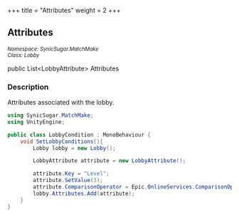 +++
title = "Attributes"
weight = 2
+++
## Attributes
<small>*Namespace: SynicSugar.MatchMake* <br>
*Class: Lobby* </small>

public List&lt;LobbyAttribute&gt; Attributes 


### Description
Attributes associated with the lobby.


```cs
using SynicSugar.MatchMake;
using UnityEngine;

public class LobbyCondition : MonoBehaviour {
    void SetLobbyConditions(){
        Lobby lobby = new Lobby();

        LobbyAttribute attribute = new LobbyAttribute();

        attribute.Key = "Level";
        attribute.SetValue(3);
        attribute.ComparisonOperator = Epic.OnlineServices.ComparisonOp.Equal;
        lobby.Attributes.Add(attribute);
    }
}
```